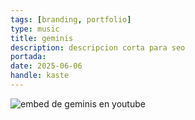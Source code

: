 ```yaml
---
tags: [branding, portfolio]
type: music
title: geminis
description: descripcion corta para seo
portada: 
date: 2025-06-06
handle: kaste
---
```


![embed de geminis en youtube](https://www.youtube.com/watch?v=ze5ECrM9Wk0)